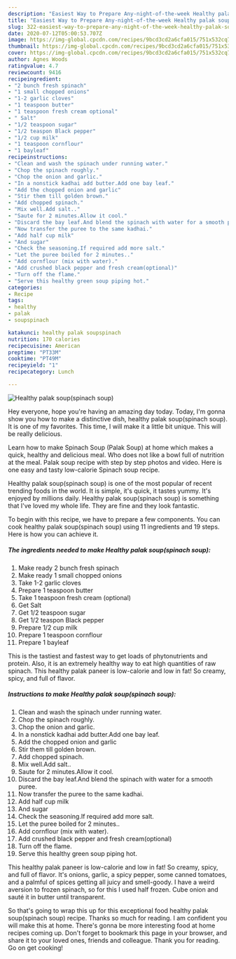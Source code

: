 ```yaml
---
description: "Easiest Way to Prepare Any-night-of-the-week Healthy palak soup(spinach soup)"
title: "Easiest Way to Prepare Any-night-of-the-week Healthy palak soup(spinach soup)"
slug: 322-easiest-way-to-prepare-any-night-of-the-week-healthy-palak-soupspinach-soup
date: 2020-07-12T05:00:53.707Z
image: https://img-global.cpcdn.com/recipes/9bcd3cd2a6cfa015/751x532cq70/healthy-palak-soupspinach-soup-recipe-main-photo.jpg
thumbnail: https://img-global.cpcdn.com/recipes/9bcd3cd2a6cfa015/751x532cq70/healthy-palak-soupspinach-soup-recipe-main-photo.jpg
cover: https://img-global.cpcdn.com/recipes/9bcd3cd2a6cfa015/751x532cq70/healthy-palak-soupspinach-soup-recipe-main-photo.jpg
author: Agnes Woods
ratingvalue: 4.7
reviewcount: 9416
recipeingredient:
- "2 bunch fresh spinach"
- "1 small chopped onions"
- "1-2 garlic cloves"
- "1 teaspoon butter"
- "1 teaspoon fresh cream optional"
- " Salt"
- "1/2 teaspoon sugar"
- "1/2 teaspon Black pepper"
- "1/2 cup milk"
- "1 teaspoon cornflour"
- "1 bayleaf"
recipeinstructions:
- "Clean and wash the spinach under running water."
- "Chop the spinach roughly."
- "Chop the onion and garlic."
- "In a nonstick kadhai add butter.Add one bay leaf."
- "Add the chopped onion and garlic"
- "Stir them till golden brown."
- "Add chopped spinach."
- "Mix well.Add salt.."
- "Saute for 2 minutes.Allow it cool."
- "Discard the bay leaf.And blend the spinach with water for a smooth puree."
- "Now transfer the puree to the same kadhai."
- "Add half cup milk"
- "And sugar"
- "Check the seasoning.If required add more salt."
- "Let the puree boiled for 2 minutes.."
- "Add cornflour (mix with water)."
- "Add crushed black pepper and fresh cream(optional)"
- "Turn off the flame."
- "Serve this healthy green soup piping hot."
categories:
- Recipe
tags:
- healthy
- palak
- soupspinach

katakunci: healthy palak soupspinach 
nutrition: 170 calories
recipecuisine: American
preptime: "PT33M"
cooktime: "PT49M"
recipeyield: "1"
recipecategory: Lunch

---
```



![Healthy palak soup(spinach soup)](https://img-global.cpcdn.com/recipes/9bcd3cd2a6cfa015/751x532cq70/healthy-palak-soupspinach-soup-recipe-main-photo.jpg)

Hey everyone, hope you're having an amazing day today. Today, I'm gonna show you how to make a distinctive dish, healthy palak soup(spinach soup). It is one of my favorites. This time, I will make it a little bit unique. This will be really delicious.

Learn how to make Spinach Soup (Palak Soup) at home which makes a quick, healthy and delicious meal. Who does not like a bowl full of nutrition at the meal. Palak soup recipe with step by step photos and video. Here is one easy and tasty low-calorie Spinach soup recipe.

Healthy palak soup(spinach soup) is one of the most popular of recent trending foods in the world. It is simple, it's quick, it tastes yummy. It's enjoyed by millions daily. Healthy palak soup(spinach soup) is something that I've loved my whole life. They are fine and they look fantastic.


To begin with this recipe, we have to prepare a few components. You can cook healthy palak soup(spinach soup) using 11 ingredients and 19 steps. Here is how you can achieve it.

<!--inarticleads1-->

##### The ingredients needed to make Healthy palak soup(spinach soup):

1. Make ready 2 bunch fresh spinach
1. Make ready 1 small chopped onions
1. Take 1-2 garlic cloves
1. Prepare 1 teaspoon butter
1. Take 1 teaspoon fresh cream (optional)
1. Get  Salt
1. Get 1/2 teaspoon sugar
1. Get 1/2 teaspon Black pepper
1. Prepare 1/2 cup milk
1. Prepare 1 teaspoon cornflour
1. Prepare 1 bayleaf


This is the tastiest and fastest way to get loads of phytonutrients and protein. Also, it is an extremely healthy way to eat high quantities of raw spinach. This healthy palak paneer is low-calorie and low in fat! So creamy, spicy, and full of flavor. 

<!--inarticleads2-->

##### Instructions to make Healthy palak soup(spinach soup):

1. Clean and wash the spinach under running water.
1. Chop the spinach roughly.
1. Chop the onion and garlic.
1. In a nonstick kadhai add butter.Add one bay leaf.
1. Add the chopped onion and garlic
1. Stir them till golden brown.
1. Add chopped spinach.
1. Mix well.Add salt..
1. Saute for 2 minutes.Allow it cool.
1. Discard the bay leaf.And blend the spinach with water for a smooth puree.
1. Now transfer the puree to the same kadhai.
1. Add half cup milk
1. And sugar
1. Check the seasoning.If required add more salt.
1. Let the puree boiled for 2 minutes..
1. Add cornflour (mix with water).
1. Add crushed black pepper and fresh cream(optional)
1. Turn off the flame.
1. Serve this healthy green soup piping hot.


This healthy palak paneer is low-calorie and low in fat! So creamy, spicy, and full of flavor. It&#39;s onions, garlic, a spicy pepper, some canned tomatoes, and a palmful of spices getting all juicy and smell-goody. I have a weird aversion to frozen spinach, so for this I used half frozen. Cube onion and sauté it in butter until transparent. 

So that's going to wrap this up for this exceptional food healthy palak soup(spinach soup) recipe. Thanks so much for reading. I am confident you will make this at home. There's gonna be more interesting food at home recipes coming up. Don't forget to bookmark this page in your browser, and share it to your loved ones, friends and colleague. Thank you for reading. Go on get cooking!
